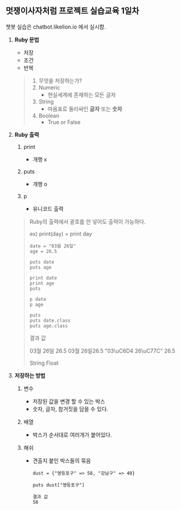 ## 멋쟁이사자처럼 프로젝트 실습교육 1일차

챗봇 실습은 chatbot.likelion.io 에서 실시함.

1. **Ruby 문법**

   - 저장
   - 조건
   - 반복

   >1. 무엇을 저장하는가?
   >   1. Numeric
   >      - 현실세계에 존재하는 모든 글자
   >   2. String
   >      - 따옴표로 둘러싸인 **글자** 또는 **숫자**
   >   3. Boolean
   >      - True or False

2. **Ruby 출력**

   1. print

      - 개행 x

   2. puts

      - 개행 o

   3. p

      - 유니코드 출력

     > Ruby의 출력에서 괄호를 안 넣어도 출력이 가능하다.
     >
     > ex) print(day) = print day
     >
     >  ```
     >  date = "03월 26일"
     >  age = 26.5
     >
     >  puts date
     >  puts age
     >
     >  print date
     >  print age
     >  puts
     >
     >  p date
     >  p age
     >
     >  puts
     >  puts date.class
     >  puts age.class
     >  ```
     >
     >  결과 값
     >
     >  03월 26일 26.5 03월 26일26.5 "03\uC6D4 26\uC77C" 26.5
     >
     >  String Float

3. **저장하는 방법**

   1. 변수

      - 저장된 값을 변경 할 수 있는 박스
      - 숫자, 글자, 참거짓을 담을 수 있다.

   2. 배열

      - 박스가 순서대로 여러개가 붙어있다.

   3. 해쉬

      - 견출지 붙인 박스들의 묶음

        ```
        dust = {"영등포구" => 58, "강남구" => 40}

        puts dust["영등포구"]

        결과 값
        58  
        ```





